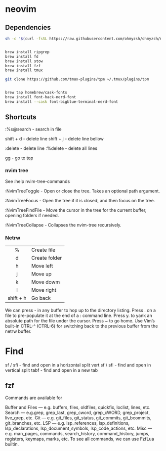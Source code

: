 # neovim

## Dependencies

````bash
sh -c "$(curl -fsSL https://raw.githubusercontent.com/ohmyzsh/ohmyzsh/master/tools/install.sh)"


brew install ripgrep
brew install fd
brew install stow
brew install fzf
brew install tmux

git clone https://github.com/tmux-plugins/tpm ~/.tmux/plugins/tpm


brew tap homebrew/cask-fonts
brew install font-hack-nerd-font
brew install --cask font-bigblue-terminal-nerd-font

````

## Shortcuts

:%s@search - search in file


shift + d - delete line
shift + j - delete line bellow

:delete - delete line
:%delete - delete all lines

gg - go to top


### nvim tree
See :help nvim-tree-commands


:NvimTreeToggle - Open or close the tree. Takes an optional path argument.

:NvimTreeFocus - Open the tree if it is closed, and then focus on the tree.

:NvimTreeFindFile - Move the cursor in the tree for the current buffer, opening folders if needed.

:NvimTreeCollapse - Collapses the nvim-tree recursively.

### Netrw

|  |  |
| :---: | :--- |
| % | Create file |
| d | Create folder |
| h | Move left |
| j | Move up |
| k | Move dowm |
| l | Move right |
| shift + h | Go back |



We can press - in any buffer to hop up to the directory listing.
Press . on a file to pre-populate it at the end of a : command line.
Press y. to yank an absolute path for the file under the cursor.
Press ~ to go home.
Use Vim’s built-in CTRL-^ (CTRL-6) for switching back to the previous buffer from the netrw buffer.

# Find 

sf / sfi - find and open in a horizontal split
vert sf / sfi - find and open in vertical split
tabf - find and open in a new tab

## fzf

Commands are available for

Buffer and Files — e.g. buffers, files, oldfiles, quickfix, loclist, lines, etc.
Search — e.g.grep, grep_last, grep_cword, grep_cWORD, grep_project, live_grep, etc.
Git — e.g. git_files, git_status, git_commits, git_bcommits, git_branches, etc.
LSP — e.g. lsp_references, lsp_definitions, lsp_declarations, lsp_document_symbols, lsp_code_actions, etc.
Misc — e.g. man_pages, commands, search_history, command_history, jumps, registers, keymaps, marks, etc.
To see all commands, we can use FzfLua builtin.

